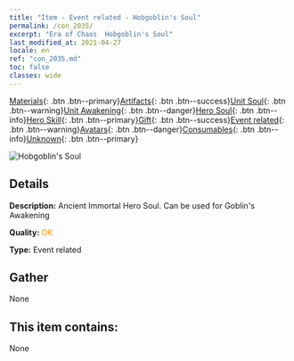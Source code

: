 ```yaml
---
title: "Item - Event related - Hobgoblin's Soul"
permalink: /con_2035/
excerpt: "Era of Chaos  Hobgoblin's Soul"
last_modified_at: 2021-04-27
locale: en
ref: "con_2035.md"
toc: false
classes: wide
---
```

 [Materials](/Items/){: .btn .btn--primary}[Artifacts](/Items/Artifacts/){: .btn .btn--success}[Unit Soul](/Items/UnitSoul/){: .btn .btn--warning}[Unit Awakening](/Items/UnitAwakening/){: .btn .btn--danger}[Hero Soul](/Items/HeroSoul/){: .btn .btn--info}[Hero Skill](/Items/HeroSkill/){: .btn .btn--primary}[Gift](/Items/Gift/){: .btn .btn--success}[Event related](/Items/Events/){: .btn .btn--warning}[Avatars](/Items/Avatars/){: .btn .btn--danger}[Consumables](/Items/Consumables/){: .btn .btn--info}[Unknown](/Items/Unknown/){: .btn .btn--primary}

 ![Hobgoblin's Soul](/images/t/juexing_401.png)

## Details
 **Description:** Ancient Immortal Hero Soul. Can be used for Goblin's Awakening

 **Quality:** <span style="color: #FF8C00">OK</span>

 **Type:** Event related

## Gather

  None

## This item contains:

  None

